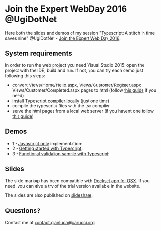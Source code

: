 # Join the Expert WebDay 2016 @UgiDotNet
Here both the slides and demos of my session "Typescript: A stitch in time saves nine" @UgiDotNet - [Join the Expert Web Day 2016]( http://www.ugidotnet.org/eventi/48/Join-the-Expert--Web-Day).

## System requirements
In order to run the web project you need Visual Studio 2015: open the project with the IDE, build and run.
If not, you can try each demo just following this steps:
- convert Views/Home/Hello.aspx, Views/Customer/Register.aspx Views/Customer/Completed.aspx pages to html (follow [this guide](https://www.quora.com/How-do-I-convert-ASP-NET-razor-view-pages-cshtml-into-plain-html-view-pages-in-Entity-Framework-ADO-NET-data-model) if you need)
- install [Typescript compiler locally](https://www.typescriptlang.org/index.html#download-links) (just one time)
- compile the typescript files with the tsc compiler
- serve the html pages from a local web server (if you havent one follow [this guide](http://jasonwatmore.com/post/2016/06/22/nodejs-setup-simple-http-server-local-web-server))

## Demos
- 1 - [Javascript only](demo/1-BeforeTypescript) implementation:
- 2 - [Getting started with Typescript](demo/2-GettingStartedWithTypescript):
- 3 - [Functional validation sample with Typescript](demo/3-FunctionalTypescriptt):

## Slides
The slide markup has been compatible with [Deckset app for OSX](http://www.decksetapp.com). If you need, you can give a try of the trial version available in the [website](http://www.decksetapp.com/try.html).

The slides are also published on [slideshare](http://www.slideshare.net/rucka/typescript-a-stitch-in-time-saves-nine).

## Questions?
Contact me at contact.gianluca@carucci.org
